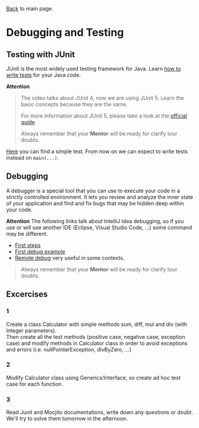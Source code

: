 [Back](../README.md) to main page.

# Debugging and Testing

## Testing with JUnit

JUnit is the most widely used testing framework for Java.
Learn [how to write tests](https://www.udemy.com/course/java-for-absolute-beginners-c/learn/lecture/9604940) for your Java code.

**Attention**
> The video talks about JUnit 4, now we are using JUnit 5.
> Learn the basic concepts because they are the same.
> 
> For more information about JUnit 5, please take a look at the [official guide](https://junit.org/junit5/docs/current/user-guide/).
> 
> Always remember that your **Mentor** will be ready for clarify tour doubts.

[Here](src/test/java/test/SimpleTest.java) you can find a simple test.
From now on we can expect to write tests instead on `main(...)`.

## Debugging

A debugger is a special tool that you can use to execute your code in a strictly controlled environment. It lets you review and analyze the inner state of your application and find and fix bugs that may be hidden deep within your code.

**Attention**
The following links talk about IntelliJ Idea debugging, so if you use or will use another IDE (Eclipse, Visual Studio Code, ...) some command may be different.
- [First steps](https://blog.jetbrains.com/idea/2020/05/debugger-basics-in-intellij-idea/)
- [First debug example](https://www.jetbrains.com/help/idea/debugging-your-first-java-application.html)
- [Remote debug](https://www.jetbrains.com/help/idea/tutorial-remote-debug.html) very useful in some contexts.

> Always remember that your **Mentor** will be ready for clarify tour doubts.

## Excercises

### 1
Create a class Calculator with simple methods sum, diff, mul and div (with Integer parameters). <br>
Then create all the test methods (positive case, negative case, exception case) and modify methods in Calculator class in order to avoid exceptions and errors (i.e. nullPointerException, divByZero, ...)

### 2
Modify Calculator class using Generics/Interface, so create ad hoc test case for each function.

### 3
Read Junit and Mocjito documentations, write down any questions or doubt. We'll try to solve them tomorrow in the afternoon. 


